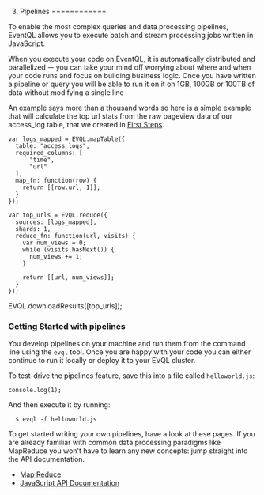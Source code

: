 3. Pipelines
============

To enable the most complex queries and data processing pipelines, EventQL allows you
to execute batch and stream processing jobs written in JavaScript.

When you execute your code on EventQL, it is automatically distributed and parallelized --
you can take your mind off worrying about where and when your code runs and focus
on building business logic. Once you have written a pipeline or query you will be
able to run it on it on 1GB, 100GB or 100TB of data without modifying a single
line

An example says more than a thousand words so here is a simple example that will
calculate the top url stats from the raw pageview data of our access_log table, that
we created in [First Steps](../../getting-started/first-steps).




    var logs_mapped = EVQL.mapTable({
      table: "access_logs",
      required_columns: [
          "time",
          "url"
      ],
      map_fn: function(row) {
        return [[row.url, 1]];
      }
    });

    var top_urls = EVQL.reduce({
      sources: [logs_mapped],
      shards: 1,
      reduce_fn: function(url, visits) {
        var num_views = 0;
        while (visits.hasNext()) {
          num_views += 1;
        }

        return [[url, num_views]];
      }
    });

  EVQL.downloadResults([top_urls]);




### Getting Started with pipelines

You develop pipelines on your machine and run them from the command line
using the `evql` tool. Once you are happy with your code you can either continue
to run it locally or deploy it to your EVQL cluster.

To test-drive the pipelines feature, save this into a file called `helloworld.js`:

    console.log(1);

And then execute it by running:

      $ evql -f helloworld.js


To get started writing your own pipelines, have a look at these pages. If you
are already familiar with common data processing paradigms like MapReduce you
won't have to learn any new concepts: jump straight into the API documentation.

  - [Map Reduce](/docs/piplines/map_reduce)
  - [JavaScript API Documentation](/docs/pipelines/javascript_api)






